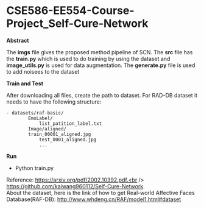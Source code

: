 # CSE586-EE554-Course-Project_Self-Cure-Network

**Abstract**

The **imgs** file gives the proposed method pipeline of SCN. The **src** file has the **train.py** which is used to do training by using the dataset and **image_utils.py** is used for data augmentation. The **generate.py** file is used to add noisees to the dataset

**Train and Test**

After downloading all files, create the path to dataset. For RAD-DB dataset it needs to have the following structure: 
 ```
- datasets/raf-basic/
         EmoLabel/
             list_patition_label.txt
         Image/aligned/
	     train_00001_aligned.jpg
             test_0001_aligned.jpg
             ...
```             
**Run**
- Python train.py 


Reference:
https://arxiv.org/pdf/2002.10392.pdf.<br />
https://github.com/kaiwang960112/Self-Cure-Network. <br />
About the dataset, here is the link of how to get Real-world Affective Faces Database(RAF-DB): http://www.whdeng.cn/RAF/model1.html#dataset 

